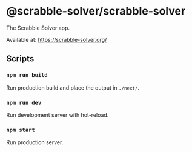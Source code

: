 # @scrabble-solver/scrabble-solver

The Scrabble Solver app.

Available at: https://scrabble-solver.org/

## Scripts

### `npm run build`

Run production build and place the output in `./next/`.

### `npm run dev`

Run development server with hot-reload.

### `npm start`

Run production server.

